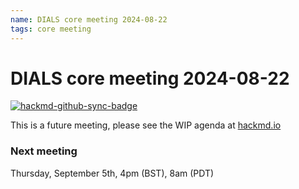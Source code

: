 ```yaml
---
name: DIALS core meeting 2024-08-22
tags: core meeting
---
```


# DIALS core meeting 2024-08-22

[![hackmd-github-sync-badge](https://hackmd.io/LD8rMRyqSBSgsiIrXhMzzQ/badge)](https://hackmd.io/LD8rMRyqSBSgsiIrXhMzzQ)

This is a future meeting, please see the WIP agenda at [hackmd.io](https://hackmd.io/LD8rMRyqSBSgsiIrXhMzzQ)


### Next meeting

Thursday, September 5th, 4pm (BST), 8am (PDT)
